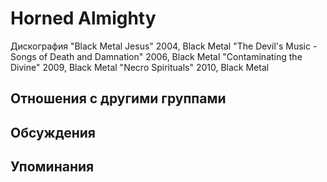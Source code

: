 # Horned Almighty

Дискография
"Black Metal Jesus" 2004, Black Metal
"The Devil's Music - Songs of Death and Damnation" 2006, Black Metal
"Contaminating the Divine" 2009, Black Metal
"Necro Spirituals" 2010, Black Metal

## Отношения с другими группами


## Обсуждения


## Упоминания


